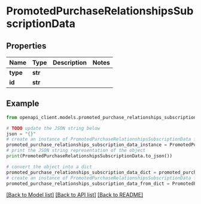 # PromotedPurchaseRelationshipsSubscriptionData


## Properties

Name | Type | Description | Notes
------------ | ------------- | ------------- | -------------
**type** | **str** |  | 
**id** | **str** |  | 

## Example

```python
from openapi_client.models.promoted_purchase_relationships_subscription_data import PromotedPurchaseRelationshipsSubscriptionData

# TODO update the JSON string below
json = "{}"
# create an instance of PromotedPurchaseRelationshipsSubscriptionData from a JSON string
promoted_purchase_relationships_subscription_data_instance = PromotedPurchaseRelationshipsSubscriptionData.from_json(json)
# print the JSON string representation of the object
print(PromotedPurchaseRelationshipsSubscriptionData.to_json())

# convert the object into a dict
promoted_purchase_relationships_subscription_data_dict = promoted_purchase_relationships_subscription_data_instance.to_dict()
# create an instance of PromotedPurchaseRelationshipsSubscriptionData from a dict
promoted_purchase_relationships_subscription_data_from_dict = PromotedPurchaseRelationshipsSubscriptionData.from_dict(promoted_purchase_relationships_subscription_data_dict)
```
[[Back to Model list]](../README.md#documentation-for-models) [[Back to API list]](../README.md#documentation-for-api-endpoints) [[Back to README]](../README.md)


